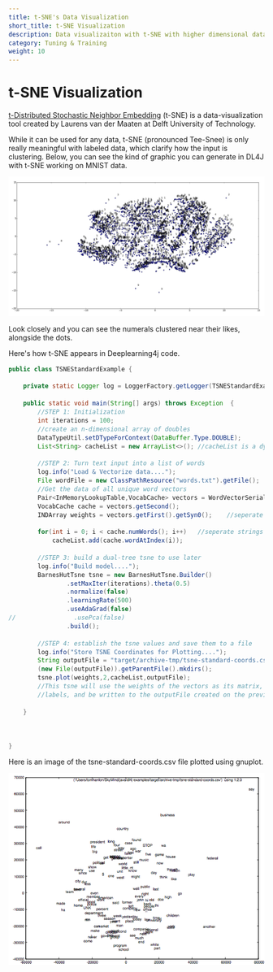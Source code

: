 ```yaml
---
title: t-SNE's Data Visualization
short_title: t-SNE Visualization
description: Data visualizaiton with t-SNE with higher dimensional data.
category: Tuning & Training
weight: 10
---
```


# t-SNE Visualization

[t-Distributed Stochastic Neighbor Embedding](https://en.wikipedia.org/wiki/T-distributed_stochastic_neighbor_embedding) \(t-SNE\) is a data-visualization tool created by Laurens van der Maaten at Delft University of Technology.

While it can be used for any data, t-SNE \(pronounced Tee-Snee\) is only really meaningful with labeled data, which clarify how the input is clustering. Below, you can see the kind of graphic you can generate in DL4J with t-SNE working on MNIST data.

![Alt text](../.gitbook/assets/tsne.png)

Look closely and you can see the numerals clustered near their likes, alongside the dots.

Here's how t-SNE appears in Deeplearning4j code.

```java
public class TSNEStandardExample {

    private static Logger log = LoggerFactory.getLogger(TSNEStandardExample.class);

    public static void main(String[] args) throws Exception  {
        //STEP 1: Initialization
        int iterations = 100;
        //create an n-dimensional array of doubles
        DataTypeUtil.setDTypeForContext(DataBuffer.Type.DOUBLE);
        List<String> cacheList = new ArrayList<>(); //cacheList is a dynamic array of strings used to hold all words

        //STEP 2: Turn text input into a list of words
        log.info("Load & Vectorize data....");
        File wordFile = new ClassPathResource("words.txt").getFile();   //Open the file
        //Get the data of all unique word vectors
        Pair<InMemoryLookupTable,VocabCache> vectors = WordVectorSerializer.loadTxt(wordFile);
        VocabCache cache = vectors.getSecond();
        INDArray weights = vectors.getFirst().getSyn0();    //seperate weights of unique words into their own list

        for(int i = 0; i < cache.numWords(); i++)   //seperate strings of words into their own list
            cacheList.add(cache.wordAtIndex(i));

        //STEP 3: build a dual-tree tsne to use later
        log.info("Build model....");
        BarnesHutTsne tsne = new BarnesHutTsne.Builder()
                .setMaxIter(iterations).theta(0.5)
                .normalize(false)
                .learningRate(500)
                .useAdaGrad(false)
//                .usePca(false)
                .build();

        //STEP 4: establish the tsne values and save them to a file
        log.info("Store TSNE Coordinates for Plotting....");
        String outputFile = "target/archive-tmp/tsne-standard-coords.csv";
        (new File(outputFile)).getParentFile().mkdirs();
        tsne.plot(weights,2,cacheList,outputFile);
        //This tsne will use the weights of the vectors as its matrix, have two dimensions, use the words strings as
        //labels, and be written to the outputFile created on the previous line

    }



}
```

Here is an image of the tsne-standard-coords.csv file plotted using gnuplot.

![Tsne data plot](../.gitbook/assets/tsne_output%20%283%29.png)

